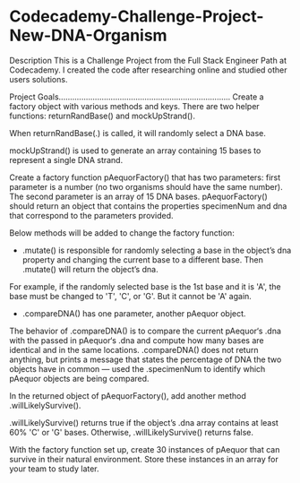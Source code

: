 # Codecademy-Challenge-Project-New-DNA-Organism

Description
This is a Challenge Project from the Full Stack Engineer Path at Codecademy.
I created the code after researching online and studied other users solutions. 

Project Goals............................................................................
Create a factory object with various methods and keys.
There are two helper functions: returnRandBase() and mockUpStrand().

When returnRandBase(.) is called, it will randomly select a DNA base.  

mockUpStrand() is used to generate an array containing 15 bases to represent a single DNA strand.

Create a factory function pAequorFactory() that has two parameters: first parameter is a number (no two organisms should have the same number).
The second parameter is an array of 15 DNA bases.
pAequorFactory() should return an object that contains the properties specimenNum and dna that correspond to the parameters provided.

Below methods will be added to change the factory function:

  - .mutate() is responsible for randomly selecting a base in the object’s dna property and changing the current base to a different base. Then .mutate() will return the object’s dna.

For example, if the randomly selected base is the 1st base and it is 'A', the base must be changed to 'T', 'C', or 'G'. But it cannot be 'A' again.

  - .compareDNA() has one parameter, another pAequor object.

The behavior of .compareDNA() is to compare the current pAequor‘s .dna with the passed in pAequor‘s .dna and compute how many bases are identical and in the same locations. .compareDNA() does not return anything, but prints a message that states the percentage of DNA the two objects have in common — used the .specimenNum to identify which pAequor objects are being compared.

In the returned object of pAequorFactory(), add another method .willLikelySurvive().

.willLikelySurvive() returns true if the object’s .dna array contains at least 60% 'C' or 'G' bases. Otherwise, .willLikelySurvive() returns false.

With the factory function set up, create 30 instances of pAequor that can survive in their natural environment. Store these instances in an array for your team to study later.

